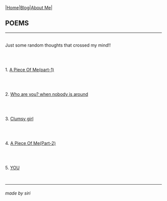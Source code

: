 |[Home](README.md)|[Blog](Blog.md)|[About Me](about.md)|

## POEMS
---
<br/> Just some random thoughts that crossed my mind!!

<br>

<br/>1. [A Piece Of Me(part-1)](Poem.md)

<br>

<br/>2. [Who are you? when nobody is around](poem2.md)

<br>

<br/>3. [Clumsy girl](poem3.md)

<br>

<br/>4. [A Piece Of Me(Part-2)](poem4.md)

<br>

<br/>5. [YOU](poem5.md)

<br>

---
###### made by siri 
